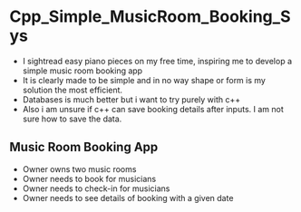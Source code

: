 # Cpp_Simple_MusicRoom_Booking_Sys
- I sightread easy piano pieces on my free time, inspiring me to develop a simple music room booking app
- It is clearly made to be simple and in no way shape or form is my solution the most efficient.
- Databases is much better but i want to try purely with c++
- Also i am unsure if c++ can save booking details after inputs. I am not sure how to save the data.

## Music Room Booking App
- Owner owns two music rooms
- Owner needs to book for musicians
- Owner needs to check-in for musicians
- Owner needs to see details of booking with a given date
